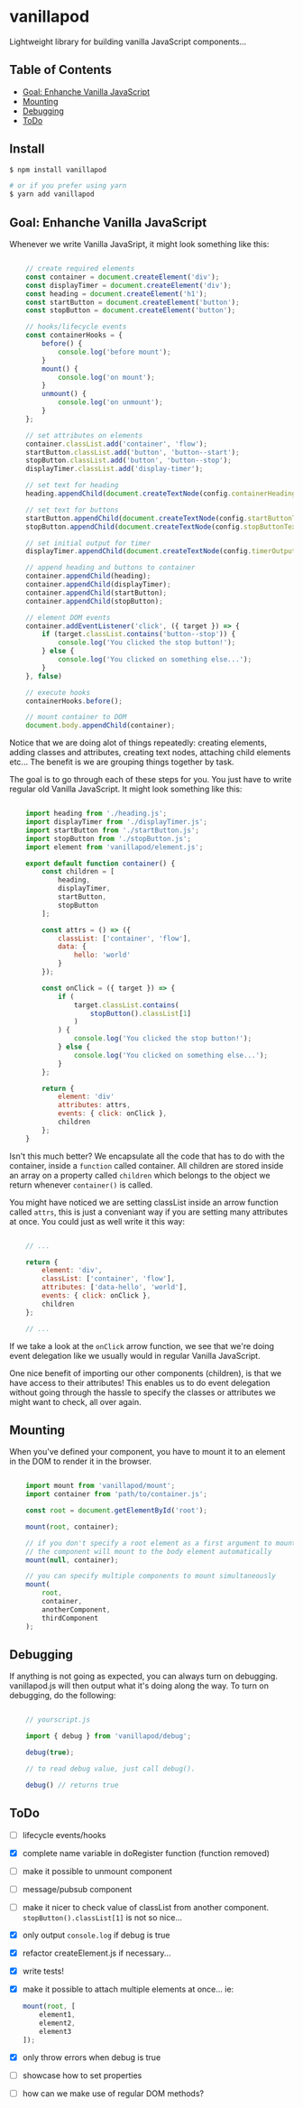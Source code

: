 # vanillapod

Lightweight library for building vanilla JavaScript components...

## Table of Contents

<!-- START doctoc generated TOC please keep comment here to allow auto update -->
<!-- DON'T EDIT THIS SECTION, INSTEAD RE-RUN doctoc TO UPDATE -->


- [Goal: Enhanche Vanilla JavaScript](#goal-enhanche-vanilla-javascript)
- [Mounting](#mounting)
- [Debugging](#debugging)
- [ToDo](#todo)

<!-- END doctoc generated TOC please keep comment here to allow auto update -->

## Install

```bash
$ npm install vanillapod

# or if you prefer using yarn
$ yarn add vanillapod
```

## Goal: Enhanche Vanilla JavaScript

Whenever we write Vanilla JavaSript, it might look something like this:

```javascript

    // create required elements
    const container = document.createElement('div');
    const displayTimer = document.createElement('div');
    const heading = document.createElement('h1');
    const startButton = document.createElement('button');
    const stopButton = document.createElement('button');

    // hooks/lifecycle events
    const containerHooks = {
        before() {
            console.log('before mount');
        }
        mount() {
            console.log('on mount');
        }
        unmount() {
            console.log('on unmount');
        }
    };

    // set attributes on elements
    container.classList.add('container', 'flow');
    startButton.classList.add('button', 'button--start');
    stopButton.classList.add('button', 'button--stop');
    displayTimer.classList.add('display-timer');

    // set text for heading
    heading.appendChild(document.createTextNode(config.containerHeading));

    // set text for buttons
    startButton.appendChild(document.createTextNode(config.startButtonText));
    stopButton.appendChild(document.createTextNode(config.stopButtonText));

    // set initial output for timer
    displayTimer.appendChild(document.createTextNode(config.timerOutput));

    // append heading and buttons to container
    container.appendChild(heading);
    container.appendChild(displayTimer);
    container.appendChild(startButton);
    container.appendChild(stopButton);

    // element DOM events
    container.addEventListener('click', ({ target }) => {
        if (target.classList.contains('button--stop')) {
            console.log('You clicked the stop button!');
        } else {
            console.log('You clicked on something else...');
        }
    }, false)

    // execute hooks
    containerHooks.before();

    // mount container to DOM
    document.body.appendChild(container);

```

Notice that we are doing alot of things repeatedly: creating elements, adding classes and attributes, creating text nodes, attaching child elements etc... The benefit is we are grouping things together by task.

The goal is to go through each of these steps for you. You just have to write regular old Vanilla JavaScript. It might look something like this:

```javascript

    import heading from './heading.js';
    import displayTimer from './displayTimer.js';
    import startButton from './startButton.js';
    import stopButton from './stopButton.js';
    import element from 'vanillapod/element.js';

    export default function container() {
        const children = [
            heading,
            displayTimer,
            startButton,
            stopButton
        ];

        const attrs = () => ({
            classList: ['container', 'flow'],
            data: {
                hello: 'world'
            }
        });

        const onClick = ({ target }) => {
            if (
                target.classList.contains(
                    stopButton().classList[1]
                )
            ) {
                console.log('You clicked the stop button!');
            } else {
                console.log('You clicked on something else...');
            }
        };

        return {
            element: 'div'
            attributes: attrs,
            events: { click: onClick },
            children
        };
    }

```

Isn't this much better? We encapsulate all the code that has to do with the container, inside a `function` called container. All children are stored inside an array on a property called `children` which belongs to the object we return whenever `container()` is called.

You might have noticed we are setting classList inside an arrow function called `attrs`, this is just a conveniant way if you are setting many attributes at once. You could just as well write it this way:

```javascript

    // ...

    return {
        element: 'div',
        classList: ['container', 'flow'],
        attributes: ['data-hello', 'world'],
        events: { click: onClick },
        children
    };

    // ...

```

If we take a look at the `onClick` arrow function, we see that we're doing event delegation like we usually would in regular Vanilla JavaScript.

One nice benefit of importing our other components (children), is that we have access to their attributes! This enables us to do event delegation without going through the hassle to specify the classes or attributes we might want to check, all over again.

## Mounting

When you've defined your component, you have to mount it to an element in the DOM to render it in the browser.

```javascript

    import mount from 'vanillapod/mount';
    import container from 'path/to/container.js';

    const root = document.getElementById('root');

    mount(root, container);

    // if you don't specify a root element as a first argument to mount(),
    // the component will mount to the body element automatically
    mount(null, container);

    // you can specify multiple components to mount simultaneously
    mount(
        root,
        container,
        anotherComponent,
        thirdComponent
    );

```

## Debugging

If anything is not going as expected, you can always turn on debugging. vanillapod.js will then output what it's doing along the way. To turn on debugging, do the following:

```javascript

    // yourscript.js

    import { debug } from 'vanillapod/debug';

    debug(true);

    // to read debug value, just call debug().

    debug() // returns true

```
    

## ToDo

- [ ] lifecycle events/hooks
- [x] complete name variable in doRegister function (function removed)
- [ ] make it possible to unmount component
- [ ] message/pubsub component
- [ ] make it nicer to check value of classList from another component. `stopButton().classList[1]` is not so nice...
- [x] only output `console.log` if debug is true
- [x] refactor createElement.js if necessary...
- [x] write tests!
- [x] make it possible to attach multiple elements at once... ie: 

    ```javascript
    mount(root, [
        element1,
        element2,
        element3
    ]);
    ```

- [x] only throw errors when debug is true
- [ ] showcase how to set properties
- [ ] how can we make use of regular DOM methods?
